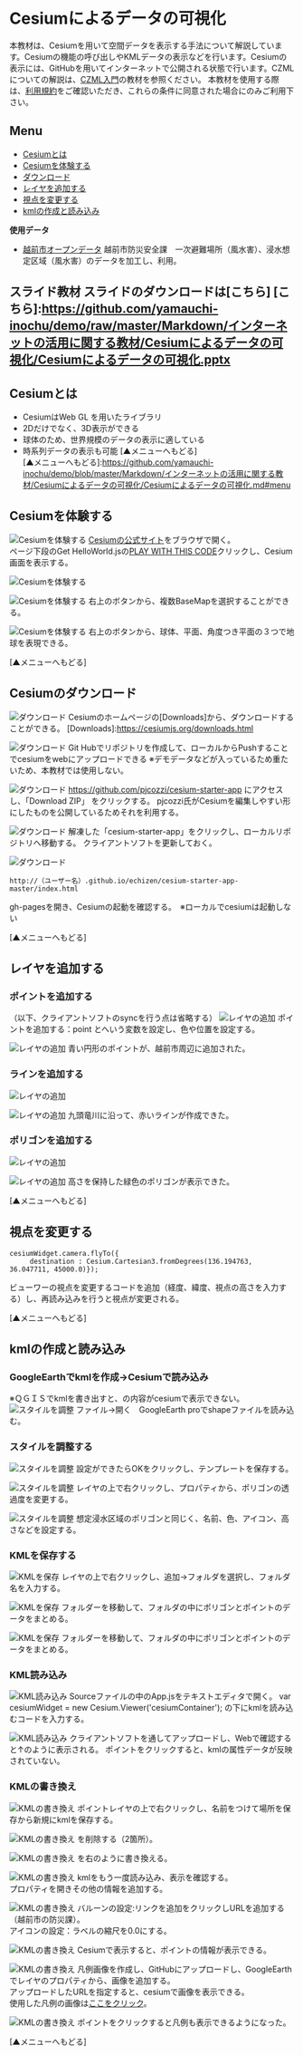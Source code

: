 # Cesiumによるデータの可視化

本教材は、Cesiumを用いて空間データを表示する手法について解説しています。Cesiumの機能の呼び出しやKMLデータの表示などを行います。Cesiumの表示には、GitHubを用いてインターネットで公開される状態で行います。CZMLについての解説は、[CZML入門]の教材を参照ください。
本教材を使用する際は、[利用規約]をご確認いただき、これらの条件に同意された場合にのみご利用下さい。

[利用規約]:https://github.com/yamauchi-inochu/demo/blob/master/利用規約.md
[CZML入門]:https://github.com/yamauchi-inochu/demo/blob/master/Markdown/インターネットの活用に関する教材/czml入門/czml入門.md
**Menu**
------
* [Cesiumとは](#Cesiumとは)
* [Cesiumを体験する](#Cesiumを体験する)
* [ダウンロード](#ダウンロード)
* [レイヤを追加する](#レイヤを追加する)
* [視点を変更する](#視点を変更する)
* [kmlの作成と読み込み](#kmlの作成と読み込み)

**使用データ**

* [越前市オープンデータ] 越前市防災安全課　一次避難場所（風水害）、浸水想定区域（風水害）のデータを加工し、利用。


[越前市オープンデータ]:http://www.city.echizen.lg.jp/office/010/021/open-data-echizen.html

**スライド教材**
スライドのダウンロードは[こちら]
[こちら]:https://github.com/yamauchi-inochu/demo/raw/master/Markdown/インターネットの活用に関する教材/Cesiumによるデータの可視化/Cesiumによるデータの可視化.pptx
--------

## Cesiumとは
- CesiumはWeb GL を用いたライブラリ
- 2Dだけでなく、3D表示ができる
- 球体のため、世界規模のデータの表示に適している
- 時系列データの表示も可能
[▲メニューへもどる]  
[▲メニューへもどる]:https://github.com/yamauchi-inochu/demo/blob/master/Markdown/インターネットの活用に関する教材/Cesiumによるデータの可視化/Cesiumによるデータの可視化.md#menu

## Cesiumを体験する
![Cesiumを体験する](pic/pic_1.png)
[Cesiumの公式サイト]をブラウザで開く。  
ページ下段のGet HelloWorld.jsの[PLAY WITH THIS CODE]クリックし、Cesium画面を表示する。

![Cesiumを体験する](pic/pic_2.png)

[Cesiumの公式サイト]:http://cesiumjs.org
[PLAY WITH THIS CODE]:http://cesiumjs.org/Cesium/Apps/Sandcastle/index.html?src=Hello%20World.html&label=All

![Cesiumを体験する](pic/pic_3.png)
右上のボタンから、複数BaseMapを選択することができる。

![Cesiumを体験する](pic/pic_4.png)
右上のボタンから、球体、平面、角度つき平面の３つで地球を表現できる。

[▲メニューへもどる]  

## Cesiumのダウンロード
![ダウンロード](pic/pic_5.png)
Cesiumのホームページの[Downloads]から、ダウンロードすることができる。
[Downloads]:https://cesiumjs.org/downloads.html

![ダウンロード](pic/pic_6.png)
Git Hubでリポジトリを作成して、ローカルからPushすることでcesiumをwebにアップロードできる
※デモデータなどが入っているため重たいため、本教材では使用しない。

![ダウンロード](pic/pic_7.png)
https://github.com/pjcozzi/cesium-starter-app にアクセスし、「Download ZIP」 をクリックする。
pjcozzi氏がCesiumを編集しやすい形にしたものを公開しているためそれを利用する。

![ダウンロード](pic/pic_8.png)
解凍した「cesium-starter-app」をクリックし、ローカルリポジトリへ移動する。
クライアントソフトを更新しておく。

![ダウンロード](pic/pic_9.png)

```
http://（ユーザー名）.github.io/echizen/cesium-starter-app-master/index.html
```

gh-pagesを開き、Cesiumの起動を確認する。　※ローカルでcesiumは起動しない

[▲メニューへもどる]  

## レイヤを追加する
### ポイントを追加する
（以下、クライアントソフトのsyncを行う点は省略する）
![レイヤの追加](pic/pic_10.png)
ポイントを追加する：point とへいう変数を設定し、色や位置を設定する。

![レイヤの追加](pic/pic_11.png)
青い円形のポイントが、越前市周辺に追加された。

### ラインを追加する
![レイヤの追加](pic/pic_12.png)

![レイヤの追加](pic/pic_13.png)
九頭竜川に沿って、赤いラインが作成できた。

### ポリゴンを追加する
![レイヤの追加](pic/pic_14.png)

![レイヤの追加](pic/pic_15.png)
高さを保持した緑色のポリゴンが表示できた。

[▲メニューへもどる]  


## 視点を変更する

```
cesiumWidget.camera.flyTo({   
     destination : Cesium.Cartesian3.fromDegrees(136.194763, 36.047711, 45000.0)});
```
ビューワーの視点を変更するコードを追加（経度、緯度、視点の高さを入力する）し、再読み込みを行うと視点が変更される。

[▲メニューへもどる]  


## kmlの作成と読み込み
### GoogleEarthでkmlを作成→Cesiumで読み込み
※ＱＧＩＳでkmlを書き出すと、<description>の内容がcesiumで表示できない。
![スタイルを調整](pic/pic_16.png)
ファイル→開く　GoogleEarth proでshapeファイルを読み込む。

### スタイルを調整する
![スタイルを調整](pic/pic_17.png)
設定ができたらOKをクリックし、テンプレートを保存する。

![スタイルを調整](pic/pic_18.png)
レイヤの上で右クリックし、プロパティから、ポリゴンの透過度を変更する。

![スタイルを調整](pic/pic_19.png)
想定浸水区域のポリゴンと同じく、名前、色、アイコン、高さなどを設定する。

### KMLを保存する
![KMLを保存](pic/pic_20.png)
レイヤの上で右クリックし、追加→フォルダを選択し、フォルダ名を入力する。

![KMLを保存](pic/pic_21.png)
フォルダーを移動して、フォルダの中にポリゴンとポイントのデータをまとめる。

![KMLを保存](pic/pic_22.png)
フォルダーを移動して、フォルダの中にポリゴンとポイントのデータをまとめる。

### KML読み込み
![KML読み込み](pic/pic_23.png)
Sourceファイルの中のApp.jsをテキストエディタで開く。
var cesiumWidget = new Cesium.Viewer('cesiumContainer');
の下にkmlを読み込むコードを入力する。

![KML読み込み](pic/pic_24.png)
クライアントソフトを通してアップロードし、Webで確認すると↑のように表示される。
ポイントをクリックすると、kmlの属性データが反映されていない。

### KMLの書き換え
![KMLの書き換え](pic/pic_25.png)
ポイントレイヤの上で右クリックし、名前をつけて場所を保存から新規にkmlを保存する。

![KMLの書き換え](pic/pic_26.png)
<BalloonStyle></BalloonStyle>を削除する（2箇所）。

![KMLの書き換え](pic/pic_27.png)
<description></description>を右のように書き換える。

![KMLの書き換え](pic/pic_28.png)
kmlをもう一度読み込み、表示を確認する。  
プロパティを開きその他の情報を追加する。

![KMLの書き換え](pic/pic_29.png)
バルーンの設定:リンクを追加をクリックしURLを追加する（越前市の防災課）。  
アイコンの設定：ラベルの縮尺を0.0にする。  

![KMLの書き換え](pic/pic_30.png)
Cesiumで表示すると、ポイントの情報が表示できる。

![KMLの書き換え](pic/pic_31.png)
凡例画像を作成し、GitHubにアップロードし、GoogleEarthでレイヤのプロパティから、画像を追加する。  
アップロードしたURLを指定すると、cesiumで画像を表示できる。  
使用した凡例の画像は[ここをクリック]。

[ここをクリック]:http://


![KMLの書き換え](pic/pic_32.png)
ポイントをクリックすると凡例も表示できるようになった。

[▲メニューへもどる]  
